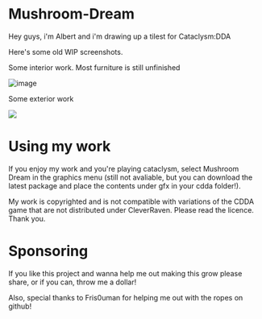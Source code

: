 # Mushroom-Dream

Hey guys, i'm Albert and i'm drawing up a tilest for Cataclysm:DDA

Here's some old WIP screenshots.

Some interior work. Most furniture is still unfinished

![image](https://user-images.githubusercontent.com/80914993/130360719-d4fc6176-f516-49a5-8e9b-3edda35a21cf.png)


Some exterior work 

![](https://preview.redd.it/y7ziawh80y071.png?width=755&format=png&auto=webp&s=ec57b64b81d2c289a1a00f80dff2e8aac6517626)



# Using my work
If you enjoy my work and you're playing cataclysm, select Mushroom Dream in the graphics menu (still not avaliable, but you can download the latest package and place the contents under gfx in your cdda folder!).

My work is copyrighted and is not compatible with  variations of the CDDA game that are not distributed under CleverRaven. Please read the licence. Thank you.


# Sponsoring
If you like this project and wanna help me out making this grow please share, or if you can, throw me a dollar!



Also, special thanks to Fris0uman for helping me out with the ropes on github!
